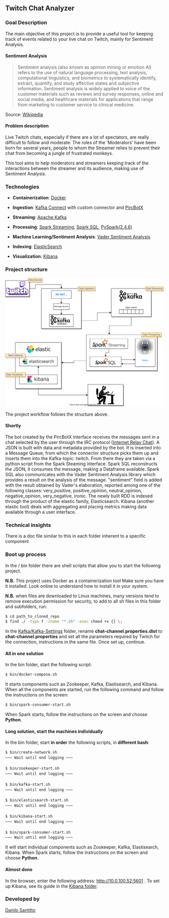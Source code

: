 ## Twitch Chat Analyzer
### Goal Description
The main objective of this project is to provide a useful tool for keeping track of events related to your live chat on Twitch, mainly for Sentiment Analysis.

#### Sentiment Analysis
>Sentiment analysis (also known as opinion mining or emotion AI) refers to the use of natural language processing, text analysis, computational linguistics, and biometrics to systematically identify, extract, quantify, and study affective states and subjective information. Sentiment analysis is widely applied to voice of the customer materials such as reviews and survey responses, online and social media, and healthcare materials for applications that range from marketing to customer service to clinical medicine.

Source: [Wikipedia](https://en.wikipedia.org/wiki/Sentiment_analysis "Sentiment analysis")

#### Problem description
Live Twitch chats, especially if there are a lot of spectators, are really difficult to follow and moderate. The roles of the 'Moderators' have been born for several years, people to whom the Streamer relies to prevent their chat from becoming a jungle of frustrated monkeys.

This tool aims to help moderators and streamers keeping track of the interactions between the streamer and its audience, making use of Sentiment Analysis.

### Technologies

- **Containerization**: [Docker]( https://www.docker.com "Docker")
- **Ingestion**: [Kafka Connect](https://docs.confluent.io/current/connect/index.html "Kafka Connect") with custom connector and [PircBotX](https://github.com/pircbotx/pircbotx "PircBotX")
- **Streaming**: [Apache Kafka](https://www.confluent.io/what-is-apache-kafka "Apache Kafka")
- **Processing**: [Spark Streaming](https://spark.apache.org/streaming/ "Spark Streaming"), [Spark SQL](https://spark.apache.org/sql/ "Spark SQL"), [PySpark(2.4.6)](https://spark.apache.org/docs/2.4.6/library "PySpark(2.4.6)")
- **Machine Learning/Sentiment Analysis**: [Vader Sentiment Analysis](https://pypi.org/project/vaderSentiment/ "Vader Sentiment Analysis")

- **Indexing**: [ElasticSearch](https://www.elastic.co/what-is/elasticsearch "ElasticSearch")  
- **Visualization**: [Kibana](https://www.elastic.co/what-is/kibana "Kibana") 

### Project structure
<p align="center"><img src="docs/img/twitch_chat _analyzer_workflow.svg" alt="workflow" width="800"/></p>

The project workflow follows the structure above.
#### Shortly
The bot created by the PircBotX interface receives the messages sent in a chat selected by the user through the IRC protocol ([Internet Relay Chat](https://en.wikipedia.org/wiki/Internet_Relay_Chat "IRC")). A JSON is built with data and metadata provided by the bot. It is inserted into a Message Queue, from which the connector structure picks them up and inserts them into the Kafka-topic: twitch. From there they are taken via a python script from the Spark Steaming interface. Spark SQL reconstructs the JSON, it consumes the message, making a Dataframe available. Spark SQL also communicates with the Vader Sentiment Analysis library which provides a result on the analysis of the message. "sentiment" field is added with the result obtained by Vader's elaboration, reported among one of the following classes: very_positive, positive_opinion, neutral_opinion, negative_opinion, very_negative, ironic. The newly built RDD is indexed through the product of the elastic family, Elasticsearch. Kibana (another elastic tool) deals with aggregating and placing metrics making data available through a user interface.

### Technical insights
There is a doc file similar to this in each folder inherent to a specific component

### Boot up process
In the / bin folder there are shell scripts that allow you to start the following project.

**N.B.** This project uses Docker as a containerization tool Make sure you have it installed. Look online to understand how to install it in your system.

**N.B.** when files are downloaded to Linux machines, many versions tend to remove execution permission for security, to add to all sh files in this folder and subfolders, run:

```sh
$ cd path_to_cloned_repo
$ find ./ -type f -iname "*.sh" -exec chmod +x {} \;
```
In the [Kafka/Kafka-Settings](https://github.com/Warcreed/Tap-Project/tree/master/Kafka/Kafka-Settings "Kafka-Settings") folder, rename **chat-channel.properties.dist** to **chat-channel.properties** and set all the parameters required by Twitch for the connection, instructions in the same file. Once set up, continue.

#### All in one solution

In the bin folder, start the following script:
```sh
$ bin/docker-compose.sh
```
It starts components such as Zookeeper, Kafka, Elastisearch, and Kibana. When all the components are started, run the following command and follow the instructions on the screen:
```sh
$ bin/spark-consumer-start.sh
```
When Spark starts, follow the instructions on the screen and choose **Python**.

#### Long solution, start the machines individually

In the bin folder, start **in order** the following scripts, in **different bash**:
```sh
$ bin/create-network.sh
~~~ Wait until end logging ~~~

$ bin/zookeeper-start.sh
~~~ Wait until end logging ~~~

$ bin/kafka-start.sh
~~~ Wait until end logging ~~~

$ bin/elasticsearch-start.sh
~~~ Wait until end logging ~~~

$ bin/kibana-start.sh
~~~ Wait until end logging ~~~

$ bin/spark-consumer-start.sh
~~~ Wait until end logging ~~~
```
It will start individual components such as Zookeeper, Kafka, Elastisearch, Kibana.
When Spark starts, follow the instructions on the screen and choose **Python**.

#### Almost done
In the browser, enter the following address:  http://10.0.100.52:5601 .
To set up Kibana, see its guide in the [Kibana folder](https://github.com/Warcreed/Tap-Project/tree/master/Kibana "Kibana").

### Developed by
[Danilo Santitto](https://github.com/Warcreed "Warcreed")